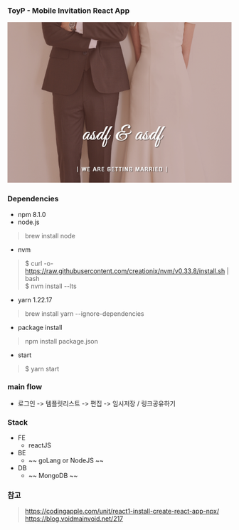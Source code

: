 ### ToyP - Mobile Invitation React App 

![intro image](./intro_img.png)


### Dependencies  
* npm 8.1.0
* node.js
> brew install node

* nvm 
> $ curl -o- https://raw.githubusercontent.com/creationix/nvm/v0.33.8/install.sh | bash  
> $ nvm install --lts  

* yarn 1.22.17  
> brew install yarn --ignore-dependencies

* package install 
> npm install package.json 

* start
>$ yarn start

### main flow
  - 로그인 -> 템플릿리스트 -> 편집 -> 임시저장 / 링크공유하기

### Stack
  - FE
    + reactJS
  - BE  
    + ~~ goLang or NodeJS ~~
  - DB
    + ~~ MongoDB ~~






### 참고
> https://codingapple.com/unit/react1-install-create-react-app-npx/   
> https://blog.voidmainvoid.net/217
